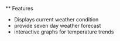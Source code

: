 ** Features
- Displays current weather condition
- provide seven day weather forecast
- interactive graphs for temperature trends
